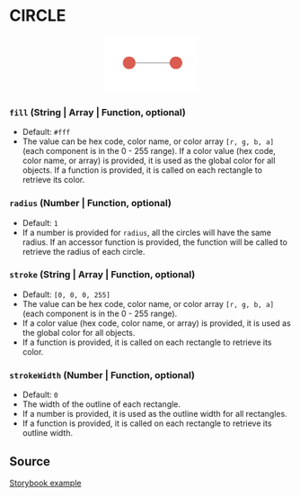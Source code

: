 # CIRCLE

<p align="center">
  <img src="/gatsby/images/node-styles/circle.png" height="100" />
</p>

### `fill` (String | Array | Function, optional)
- Default: `#fff`
- The value can be hex code, color name, or color array `[r, g, b, a]` (each component is in the 0 - 255 range).
If a color value (hex code, color name, or array) is provided, it is used as the global color for all objects.
If a function is provided, it is called on each rectangle to retrieve its color.

### `radius` (Number | Function, optional)
- Default: `1`
- If a number is provided for `radius`, all the circles will have the same radius.
If an accessor function is provided, the function will be called to retrieve the radius of each circle.

### `stroke` (String | Array | Function, optional)
- Default: `[0, 0, 0, 255]`
- The value can be hex code, color name, or color array `[r, g, b, a]` (each component is in the 0 - 255 range).
- If a color value (hex code, color name, or array) is provided, it is used as the global color for all objects.
- If a function is provided, it is called on each rectangle to retrieve its color.

### `strokeWidth` (Number | Function, optional)
- Default: `0`
- The width of the outline of each rectangle.
- If a number is provided, it is used as the outline width for all rectangles.
- If a function is provided, it is called on each rectangle to retrieve its outline width.


## Source

[Storybook example](https://github.com/uber/graph.gl/blob/master/stories/node-types/stories.js)

